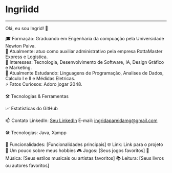 # Ingriidd

<!--- Olá, esse é meu readme, fique à vontade para utilizá-lo como quiser! --> 

-----

Olá, eu sou Ingrid! 👋

🎓 Formação: Graduando em Engenharia da compuação pela Universidade Newton Paiva. <br>
💼 Atualmente: atuo como auxiliar administrativo pela empresa RottaMaster Express e Logistica. <br>
🧠 Interesses: Tecnologia, Desenvolvimento de Software, IA, Design Gráfico e Marketing. <br>
🌱 Atualmente Estudando: Linguagens de Programação, Analises de Dados, Calculo I e II e Médidas Eletricas. <br>
⚡ Fatos Curiosos: Adoro jogar 2048.

🛠️ Tecnologias & Ferramentas





📈 Estatísticas do GitHub

📫 Contato
LinkedIn: [Seu LinkedIn](https://www.linkedin.com/in/ingrid-aparecida-166304228/)
E-mail: ingridapareidamg@gmail.com


🛠️ Tecnologias: Java, Xampp

🚀 Funcionalidades: [Funcionalidades principais]
🌐 Link: Link para o projeto
🎨 Um pouco sobre meus hobbies
🎮 Jogos: [Seus jogos favoritos]
🎵 Música: [Seus estilos musicais ou artistas favoritos]
📚 Leitura: [Seus livros ou autores favoritos]
